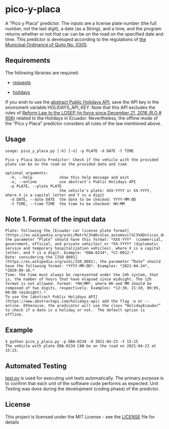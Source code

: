 # pico-y-placa

A "Pico y Placa" predictor. The inputs are a license plate number (the full number, not the last digit), a date (as a String), and a time, and the program returns whether or not that car can be on the road on the specified date and time.
This predictor is developed according to the regulations of [the Municipal Ordinance of Quito No. 0305](http://www7.quito.gob.ec/mdmq_ordenanzas/Ordenanzas/ORDENANZAS%20A%C3%91OS%20ANTERIORES/ORDM-305-%20%20CIRCULACION%20VEHICULAR%20PICO%20Y%20PLACA.pdf).


## Requirements

The following libraries are required:

* [requests](https://pypi.org/project/requests/)

* [holidays](https://pypi.org/project/holidays/)

If you wish to use the [abstract Public Holidays API](https://www.abstractapi.com/holidays-api), save the API key in the enviroment variable HOLIDAYS_API_KEY. Note that this API excludes the rules of [Reform Law to the LOSEP (in force since December 21, 2016 /R.O # 906)](https://biblioteca.defensoria.gob.ec/bitstream/37000/1683/1/LEY%20ORG%C3%81NICA%20REFORMATORIA%20A%20LA%20LEY%20ORG%C3%81NICA%20DEL%20SERVICIO%20P%C3%9ABLICO%20Y%20AL%20C%C3%93DIGO%20DEL%20TRABAJO.pdf) related to the Holidays in Ecuador. Nevertheless, the offline mode of the “Pico y Placa” predictor considers all rules of the law mentioned above.

## Usage

```
usage: pico_y_placa.py [-h] [-o] -p PLATE -d DATE -t TIME

Pico y Placa Quito Predictor: Check if the vehicle with the provided plate can be on the road on the provided date and time

optional arguments:
  -h, --help            show this help message and exit
  -o, --online          use abstract's Public Holidays API
  -p PLATE, --plate PLATE
                        the vehicle's plate: XXX-YYYY or XX-YYYY, where X is a capital letter and Y is a digit
  -d DATE, --date DATE  the date to be checked: YYYY-MM-DD
  -t TIME, --time TIME  the time to be checked: HH:MM
```
## Note 1. Format of the input data
```
Plate: following the [Ecuador car license plate format](https://es.wikipedia.org/wiki/Matr%C3%ADculas_automovil%C3%ADsticas_de_Ecuador), the parameter “Plate” should have this format: *XXX-YYY*  (commercial, government, official, and private vehicles) or *XX-YYYY* (diplomatic service and temporary hospitalization vehicles), where X is a capital letter, and Y is a digit. Example: *EBA-0234*, *CC-0012.*
Date: considering the [ISO 8601](https://es.wikipedia.org/wiki/ISO_8601), the parameter “Date” should have the following format: *YYYY-MM-DD*. Examples: *2021-04-24*, *2020-09-10.*
Time: the time must always be represented under the 24h system, that is, the number of hours that have elapsed since midnight. The 12h format is not allowed. Format: *HH:MM*, where HH and MM should be composed of two digits, respectively. Examples: *12:30, 21:10, 09:05, 00:00 (midnight).*
To use the [abstract Public Holidays API](https://www.abstractapi.com/holidays-api) add the flag -o or --online. Otherwise, the predicator will use the class “HolidayEcaudor” to check if a date is a holiday or not.  The default option is offline.  
```

## Example

```
$ python pico_y_placa.py -p EBA-0234 -d 2021-04-23 -t 15:15
The vehicle with plate EBA-0234 CAN be on the road on 2021-04-23 at 15:15.
```

## Automated Testing

[test.py](https://github.com/mmacas11/Predictor_ECU_Pico_y_Placa_Quito/blob/main/test.py) is used for executing unit tests automatically. The primary purpose is to confirm that each unit of the software code performs as expected. Unit Testing was done during the development (coding phase) of the predictor.


## License

This project is licensed under the MIT License - see the [LICENSE](LICENSE) file for details
